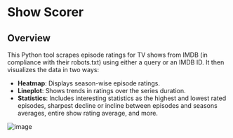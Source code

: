 # Show Scorer

## Overview
This Python tool scrapes episode ratings for TV shows from IMDB (in compliance with their robots.txt) using either a query or an IMDB ID. It then visualizes the data in two ways:
- **Heatmap**: Displays season-wise episode ratings.
- **Lineplot**: Shows trends in ratings over the series duration.
- **Statistics**: Includes interesting statistics as the highest and lowest rated episodes, sharpest decline or incline between episodes and seasons averages, entire show rating average, and more.
  
![image](https://github.com/dannythedev/show_scorer/assets/99733108/f97e4dc1-4048-4c46-aa31-3eb2ea285f9f)
